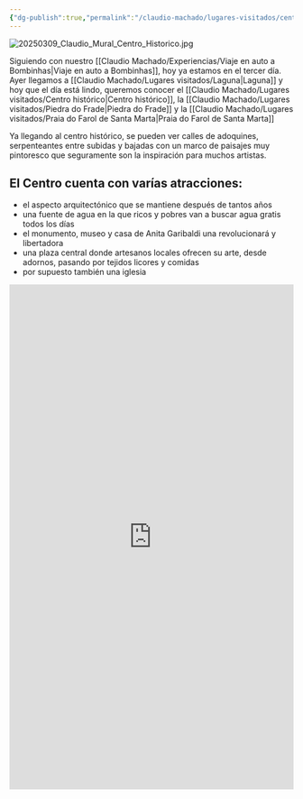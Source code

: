 ```yaml
---
{"dg-publish":true,"permalink":"/claudio-machado/lugares-visitados/centro-historico/"}
---
```


![20250309_Claudio_Mural_Centro_Historico.jpg](/img/user/Personal/Im%C3%A1genes/20250309_Claudio_Mural_Centro_Historico.jpg) 

Siguiendo con nuestro [[Claudio Machado/Experiencias/Viaje en auto a Bombinhas\|Viaje en auto a Bombinhas]], hoy ya estamos en el tercer día. Ayer llegamos a  [[Claudio Machado/Lugares visitados/Laguna\|Laguna]] y hoy que el día está lindo, queremos conocer el [[Claudio Machado/Lugares visitados/Centro histórico\|Centro histórico]], la [[Claudio Machado/Lugares visitados/Piedra do Frade\|Piedra do Frade]] y la [[Claudio Machado/Lugares visitados/Praia do Farol de Santa Marta\|Praia do Farol de Santa Marta]] 

Ya llegando al centro histórico, se pueden ver calles de adoquines, serpenteantes entre subidas y bajadas con un marco de paisajes muy pintoresco que seguramente son la inspiración para muchos artistas. 

## El Centro cuenta con varías atracciones:
- el aspecto arquitectónico que se mantiene después de tantos años 
- una fuente de agua en la que ricos y pobres van a buscar agua gratis todos los días 
- el monumento, museo y casa de Anita Garibaldi una revolucionará y libertadora
- una plaza central donde artesanos locales ofrecen su arte, desde adornos, pasando por tejidos licores y comidas 
- por supuesto también una iglesia 


<div style="position: relative; width: 100%; padding-bottom: 177.78%; height: 0; overflow: hidden;">
  <iframe 
    style="position: absolute; top: 0; left: 0; width: 100%; height: 100%;" 
    src="https://youtube.com/embed/xWZ-raKERUs" 
    frameborder="0" allowfullscreen>
  </iframe>
</div>
 
